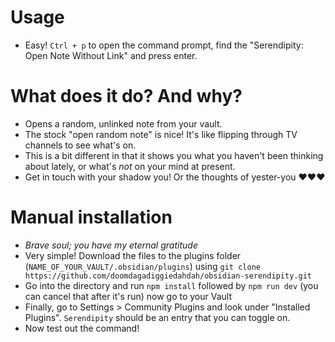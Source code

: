 # Usage
- Easy! `Ctrl + p` to open the command prompt, find the "Serendipity: Open Note Without Link" and press enter.

# What does it do? And why?
- Opens a random, unlinked note from your vault.
- The stock "open random note" is nice! It's like flipping through TV channels to see what's on.
- This is a bit different in that it shows you what you haven't been thinking about lately, or what's _not_ on your mind at present.
- Get in touch with your shadow you! Or the thoughts of yester-you ❤️❤️❤️

# Manual installation
- _Brave soul; you have my eternal gratitude_
- Very simple! Download the files to the plugins folder (`NAME_OF_YOUR_VAULT/.obsidian/plugins`) using `git clone https://github.com/doomdagadiggiedahdah/obsidian-serendipity.git`
- Go into the directory and run `npm install` followed by `npm run dev` (you can cancel that after it's run) now go to your Vault
- Finally, go to Settings > Community Plugins and look under "Installed Plugins". `Serendipity` should be an entry that you can toggle on.
- Now test out the command!